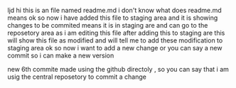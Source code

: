 ljd
hi this is an file named readme.md i don't know what does readme.md means 
ok so now i have added this file to staging area and it is showing changes to be commited means it is in staging are and can go to the reposetory area
as i am editing this file after adding this to staging are this will show this file as modified and will tell me to add these modification to staging area
ok so now i want to add a new change or you can say a new commit so i can make a new version


new 6th commite made using the github directoly , so you can say that i am usig the central reposetory to commit a change
